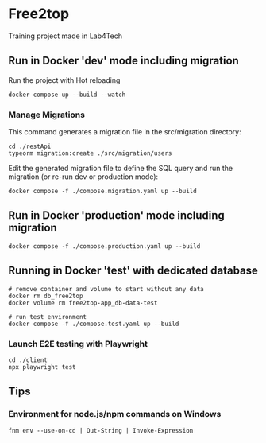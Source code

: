 # Free2top

Training project made in Lab4Tech

## Run in Docker 'dev' mode including migration

Run the project with Hot reloading

    docker compose up --build --watch

### Manage Migrations

This command generates a migration file in the src/migration directory:

    cd ./restApi
    typeorm migration:create ./src/migration/users

Edit the generated migration file to define the SQL query and run the migration (or re-run dev or production mode):

    docker compose -f ./compose.migration.yaml up --build

## Run in Docker 'production' mode including migration

    docker compose -f ./compose.production.yaml up --build

## Running in Docker 'test' with dedicated database

    # remove container and volume to start without any data
    docker rm db_free2top
    docker volume rm free2top-app_db-data-test

    # run test environment
    docker compose -f ./compose.test.yaml up --build

### Launch E2E testing with Playwright

    cd ./client
    npx playwright test

## Tips

### Environment for node.js/npm commands on Windows

    fnm env --use-on-cd | Out-String | Invoke-Expression
